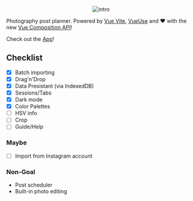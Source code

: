 <p align='center'>
<img src='https://user-images.githubusercontent.com/11247099/80476156-94958b80-897c-11ea-8998-017ac7f552de.png' alt='intro'>
</p>

Photography post planner. Powered by [Vue Vite](https://github.com/vuejs/vite), [VueUse](https://github.com/antfu/vueuse) and ♥️ with the new [Vue Composition API](https://composition-api.vuejs.org/)!

Check out the [App](https://igre.netlify.app)!

## Checklist

- [x] Batch importing
- [x] Drag'n'Drop
- [x] Data Presistant (via IndexedDB)
- [x] Sessions/Tabs
- [x] Dark mode
- [x] Color Palettes
- [ ] HSV info
- [ ] Crop
- [ ] Guide/Help

### Maybe

- [ ] Import from Instagram account

### Non-Goal

- Post scheduler
- Built-in photo editing
